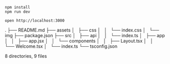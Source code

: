 ```
npm install
npm run dev
```

```
open http://localhost:3000
```
.
├── README.md
├── assets
│   ├── css
│   │   └── index.css
│   └── img
├── package.json
├── src
│   ├── api
│   │   └── index.ts
│   ├── app
│   │   ├── app.jsx
│   │   └── components
│   │       ├── Layout.tsx
│   │       └── Welcome.tsx
│   └── index.ts
└── tsconfig.json

8 directories, 9 files
